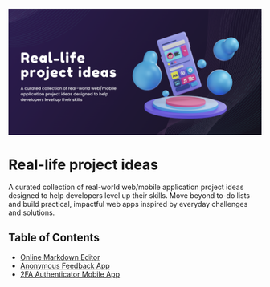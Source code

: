 <p align="center">
  <img src="./banner.png" alt="Project Ideas Banner">
</p>

# Real-life project ideas
A curated collection of real-world web/mobile application project ideas designed to help developers level up their skills. Move beyond to-do lists and build practical, impactful web apps inspired by everyday challenges and solutions.

## Table of Contents
- [Online Markdown Editor](projects/online-markdown-editor.md)
- [Anonymous Feedback App](projects/anonymous-feedback-app.md)
- [2FA Authenticator Mobile App](projects/2fa-authenticator-app.md)